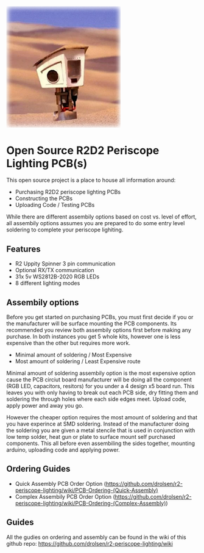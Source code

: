 <img src="/assets/logo.png" width="300" />

# Open Source R2D2 Periscope Lighting PCB(s)

This open source project is a place to house all information around:
- Purchasing R2D2 periscope lighting PCBs
- Constructing the PCBs
- Uploading Code / Testing PCBs

While there are different assembily options based on cost vs. level of effort, all assembily options assumes you are prepared to do some entry level soldering to complete your periscope lighiting.

## Features
- R2 Uppity Spinner 3 pin communication
- Optional RX/TX communication
- 31x 5v WS2812B-2020 RGB LEDs
- 8 different lighting modes

## Assembily options

Before you get started on purchasing PCBs, you must first decide if you or the manufacturer will be surface mounting the PCB components. Its recommended you review both assembily options first before making any purchase. In both instances you get 5 whole kits, however one is less expensive than the other but requires more work.

- Minimal amount of soldering / Most Expensive
- Most amount of soldering / Least Expensive route

Minimal amount of soldering assembily option is the most expensive option cause the PCB circiut board manufacturer will be doing all the component (RGB LED, capacitors, resitors) for you under a 4 design x5 board run. This leaves you with only having to break out each PCB side, dry fitting them and soldering the through holes where each side edges meet. Upload code, apply power and away you go.

However the cheaper option requires the most amount of soldering and that you have experince at SMD soldering. Instead of the manufacturer doing the soldering you are given a metal stencile that is used in conjunction with low temp solder, heat gun or plate to surface mount self purchased components. This all before even assembiling the sides together, mounting arduino, uploading code and applying power.


## Ordering Guides

- Quick Assembly PCB Order Option (https://github.com/drolsen/r2-periscope-lighting/wiki/PCB-Ordering-(Quick-Assembly)
- Complex Assembily PCB Order Option (https://github.com/drolsen/r2-periscope-lighting/wiki/PCB-Ordering-(Complex-Assembly))


## Guides

All the gudies on ordering and assembly can be found in the wiki of this github repo:
https://github.com/drolsen/r2-periscope-lighting/wiki

